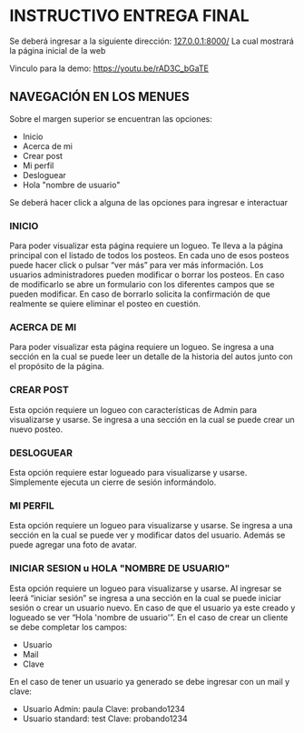 # INSTRUCTIVO ENTREGA FINAL
Se deberá ingresar a la siguiente dirección: [127.0.0.1:8000/](http://127.0.0.1:8000/)
La cual mostrará la página inicial de la web

Vinculo para la demo: https://youtu.be/rAD3C_bGaTE

## NAVEGACIÓN EN LOS MENUES
Sobre el margen superior se encuentran las opciones:
-	Inicio
-	Acerca de mi 
-	Crear post 
-	Mi perfil 
-	Desloguear
-	Hola "nombre de usuario"

Se deberá hacer click a alguna de las opciones para ingresar e interactuar

### INICIO
Para poder visualizar esta página requiere un logueo.
Te lleva a la página principal con el listado de todos los posteos. 
En cada uno de esos posteos puede hacer click o pulsar “ver más”  para ver más información.
Los usuarios administradores pueden modificar o borrar los posteos. En caso de modificarlo se abre un formulario con los diferentes campos que se pueden modificar. En caso de borrarlo solicita la confirmación de que realmente se quiere eliminar el posteo en cuestión.

### ACERCA DE MI 
Para poder visualizar esta página requiere un logueo.
Se ingresa a una sección en la cual se puede leer un detalle de la historia del autos junto con el propósito de la página.

### CREAR POST 
Esta opción requiere un logueo con características de Admin para visualizarse y usarse.
Se ingresa a una sección en la cual se puede crear un nuevo posteo.

### DESLOGUEAR 
Esta opción requiere estar logueado para visualizarse y usarse.
Simplemente ejecuta un cierre de sesión informándolo.

### MI PERFIL 
Esta opción requiere un logueo para visualizarse y usarse.
Se ingresa a una sección en la cual se puede ver y modificar datos del usuario. Además se puede agregar una foto de avatar.

### INICIAR SESION u HOLA "NOMBRE DE USUARIO"
Esta opción requiere un logueo para visualizarse y usarse.
Al ingresar se leerá “iniciar sesión” se ingresa a una sección en la cual se puede iniciar sesión o crear un usuario nuevo. En caso de que el usuario ya este creado y logueado se ver “Hola 'nombre de usuario'”.
En el caso de crear un cliente se debe completar los campos:
-	Usuario
-	Mail 
-	Clave

En el caso de tener un usuario ya generado se debe ingresar con un mail y clave:
-	Usuario Admin: paula Clave: probando1234
-	Usuario standard: test Clave: probando1234